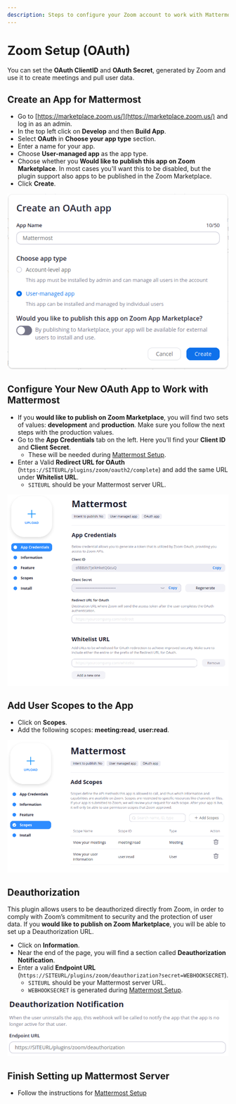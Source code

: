 ```yaml
---
description: Steps to configure your Zoom account to work with Mattermost
---
```


# Zoom Setup \(OAuth\)

You can set the **OAuth ClientID** and **OAuth Secret**, generated by Zoom and use it to create meetings and pull user data.

## Create an App for Mattermost

* Go to [https://marketplace.zoom.us/](https://marketplace.zoom.us/) and log in as an admin.
* In the top left click on **Develop** and then **Build App**.
* Select **OAuth** in **Choose your app type** section.
* Enter a name for your app.
* Choose **User-managed app** as the app type.
* Choose whether you **Would like to publish this app on Zoom Marketplace**. In most cases you'll want this to be disabled, but the plugin support also apps to be published in the Zoom Marketplace.
* Click **Create**.

![Create an OAuth app screen](../../.gitbook/assets/screenshot-from-2020-06-05-19-31-06.png)

## Configure Your New OAuth App to Work with Mattermost

* If you **would like to publish on Zoom Marketplace**, you will find two sets of values: **development** and **production**. Make sure you follow the next steps with the production values.
* Go to the **App Credentials** tab on the left. Here you'll find your **Client ID** and **Client Secret**.
  * These will be needed during [Mattermost Setup](../mattermost-setup.md).
* Enter a Valid **Redirect URL for OAuth** \(`https://SITEURL/plugins/zoom/oauth2/complete`\) and add the same URL under **Whitelist URL**.
  * `SITEURL` should be your Mattermost server URL.

![App Credentials screen](../../.gitbook/assets/screenshot-from-2020-06-05-19-34-13.png)

## Add User Scopes to the App

* Click on **Scopes**.
* Add the following scopes: **meeting:read**, **user:read**.

![Scopes screen](../../.gitbook/assets/screenshot-from-2020-06-05-19-37-47.png)

## Deauthorization

This plugin allows users to be deauthorized directly from Zoom, in order to comply with Zoom’s commitment to security and the protection of user data. If you **would like to publish on Zoom Marketplace**, you will be able to set up a Deauthorization URL.

* Click on **Information**.
* Near the end of the page, you will find a section called **Deauthorization Notification**.
* Enter a valid **Endpoint URL** \(`https://SITEURL/plugins/zoom/deauthorization?secret=WEBHOOKSECRET`\). 
  * `SITEURL` should be your Mattermost server URL.
  * `WEBHOOKSECRET` is generated during [Mattermost Setup](../mattermost-setup.md).

![Deauthorization Notification section](../../.gitbook/assets/screenshot-from-2020-06-05-20-04-33.png)

## Finish Setting up Mattermost Server

* Follow the instructions for [Mattermost Setup](../mattermost-setup.md)

